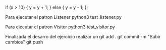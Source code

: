 if (x > 10) { y = y + 1; } else { y = y - 1; };

Para ejecutar el patron Listener
python3 test_listener.py

Para ejecutar el patron Visitor
python3 test_visitor.py

Finalizada el desarro del ejercicio
realizar un 
git add .
git commit -m "Subir cambios"
git push